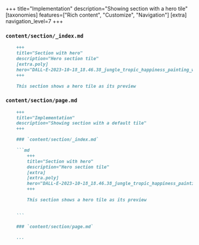 +++
title="Implementation"
description="Showing section with a hero tile"
[taxonomies]
features=["Rich content", "Customize", "Navigation"]
[extra]
navigation_level=7
+++

### `content/section/_index.md`

```md
    +++
    title="Section with hero"
    description="Hero section tile"
    [extra.poly]
    hero="DALL-E-2023-10-18_18.46.38_jungle_tropic_happiness_painting_wax_pastel.png"
    +++

    This section shows a hero tile as its preview


```

### `content/section/page.md`

```md 
    +++
    title="Implementation"
    description="Showing section with a default tile"
    +++

    ### `content/section/_index.md`

    ```md
        +++
        title="Section with hero"
        description="Hero section tile"
        [extra]
        [extra.poly]
        hero="DALL-E-2023-10-18_18.46.38_jungle_tropic_happiness_painting_wax_pastel.png"
        +++

        This section shows a hero tile as its preview


    ```

    ### `content/section/page.md`

    ...
```